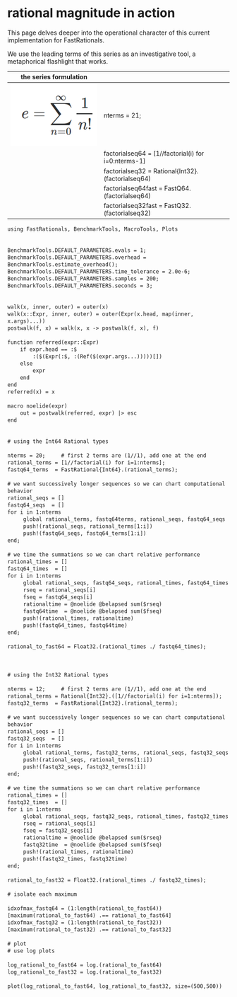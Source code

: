 # rational magnitude in action

This page delves deeper into the operational character of this current implementation for FastRationals.

We use the leading terms of this series as an investigative tool, a metaphorical flashlight that works.

|      the series formulation         |                                                              |
|:-----------------------------------:|:-------------------------------------------------------------|
| ![e_series](assets/e_series.PNG)    |     nterms = 21;
|                                     |     factorialseq64 = [1//factorial(i) for i=0:nterms-1]      |
|                                     |     factorialseq32 = Rational{Int32}.(factorialseq64)        |
|                                     |     factorialseq64fast = FastQ64.(factorialseq64)            |
|                                     |     factorialseq32fast = FastQ32.(factorialseq32)            |

```
using FastRationals, BenchmarkTools, MacroTools, Plots


BenchmarkTools.DEFAULT_PARAMETERS.evals = 1;
BenchmarkTools.DEFAULT_PARAMETERS.overhead = BenchmarkTools.estimate_overhead();
BenchmarkTools.DEFAULT_PARAMETERS.time_tolerance = 2.0e-6;
BenchmarkTools.DEFAULT_PARAMETERS.samples = 200;
BenchmarkTools.DEFAULT_PARAMETERS.seconds = 3;


walk(x, inner, outer) = outer(x)
walk(x::Expr, inner, outer) = outer(Expr(x.head, map(inner, x.args)...))
postwalk(f, x) = walk(x, x -> postwalk(f, x), f)

function referred(expr::Expr)
    if expr.head == :$
        :($(Expr(:$, :(Ref($(expr.args...)))))[])
    else
        expr
    end
end
referred(x) = x

macro noelide(expr)
    out = postwalk(referred, expr) |> esc
end


# using the Int64 Rational types

nterms = 20;     # first 2 terms are (1//1), add one at the end 
rational_terms = [1//factorial(i) for i=1:nterms]; 
fastq64_terms  = FastRational{Int64}.(rational_terms);

# we want successively longer sequences so we can chart computational behavior
rational_seqs = []
fastq64_seqs  = []
for i in 1:nterms
     global rational_terms, fastq64terms, rational_seqs, fastq64_seqs
     push!(rational_seqs, rational_terms[1:i])
     push!(fastq64_seqs, fastq64_terms[1:i])
end;

# we time the summations so we can chart relative performance
rational_times = []
fastq64_times  = []
for i in 1:nterms
     global rational_seqs, fastq64_seqs, rational_times, fastq64_times
     rseq = rational_seqs[i]
     fseq = fastq64_seqs[i]
     rationaltime = @noelide @belapsed sum($rseq)
     fastq64time  = @noelide @belapsed sum($fseq)
     push!(rational_times, rationaltime)
     push!(fastq64_times, fastq64time)
end;

rational_to_fast64 = Float32.(rational_times ./ fastq64_times);



# using the Int32 Rational types

nterms = 12;     # first 2 terms are (1//1), add one at the end 
rational_terms = Rational{Int32}.([1//factorial(i) for i=1:nterms]); 
fastq32_terms  = FastRational{Int32}.(rational_terms);

# we want successively longer sequences so we can chart computational behavior
rational_seqs = []
fastq32_seqs  = []
for i in 1:nterms
     global rational_terms, fastq32_terms, rational_seqs, fastq32_seqs
     push!(rational_seqs, rational_terms[1:i])
     push!(fastq32_seqs, fastq32_terms[1:i])
end;

# we time the summations so we can chart relative performance
rational_times = []
fastq32_times  = []
for i in 1:nterms
     global rational_seqs, fastq32_seqs, rational_times, fastq32_times
     rseq = rational_seqs[i]
     fseq = fastq32_seqs[i]
     rationaltime = @noelide @belapsed sum($rseq)
     fastq32time  = @noelide @belapsed sum($fseq)
     push!(rational_times, rationaltime)
     push!(fastq32_times, fastq32time)
end;

rational_to_fast32 = Float32.(rational_times ./ fastq32_times);

# isolate each maximum

idxofmax_fastq64 = (1:length(rational_to_fast64))[maximum(rational_to_fast64) .== rational_to_fast64]
idxofmax_fastq32 = (1:length(rational_to_fast32))[maximum(rational_to_fast32) .== rational_to_fast32]

# plot
# use log plots

log_rational_to_fast64 = log.(rational_to_fast64)
log_rational_to_fast32 = log.(rational_to_fast32)

plot(log_rational_to_fast64, log_rational_to_fast32, size=(500,500))
